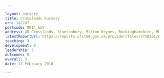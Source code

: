 ```yaml
---

layout: nursery
title: Crosslands Nursery
urn: 141747
postcode: MK14 6AY
address: 45 Crosslands, Stantonbury, Milton Keynes, Buckinghamshire, MK14 6AY
latestReportUrl: https://reports.ofsted.gov.uk/provider/files/2758201/urn/141747.pdf
teaching: 3
development: 0
leadership: 3
outcomes: 0
overall: 3
date: 13 February 2018

---
```

